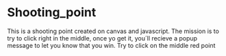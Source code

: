 # Shooting_point
This is a shooting point created on canvas and javascript. The mission is to try to click right in the middle, once yo get it, you´ll recieve a popup message to let you know that you win.
Try to click on the middle red point
